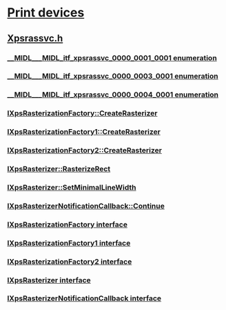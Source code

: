 # [Print devices](../_print/index.md)
## [Xpsrassvc.h](index.md)
### [__MIDL___MIDL_itf_xpsrassvc_0000_0001_0001 enumeration](../xpsrassvc/ne-xpsrassvc-__midl___midl_itf_xpsrassvc_0000_0001_0001.md)
### [__MIDL___MIDL_itf_xpsrassvc_0000_0003_0001 enumeration](../xpsrassvc/ne-xpsrassvc-__midl___midl_itf_xpsrassvc_0000_0003_0001.md)
### [__MIDL___MIDL_itf_xpsrassvc_0000_0004_0001 enumeration](../xpsrassvc/ne-xpsrassvc-__midl___midl_itf_xpsrassvc_0000_0004_0001.md)
### [IXpsRasterizationFactory::CreateRasterizer](../xpsrassvc/nf-xpsrassvc-ixpsrasterizationfactory-createrasterizer.md)
### [IXpsRasterizationFactory1::CreateRasterizer](../xpsrassvc/nf-xpsrassvc-ixpsrasterizationfactory1-createrasterizer.md)
### [IXpsRasterizationFactory2::CreateRasterizer](../xpsrassvc/nf-xpsrassvc-ixpsrasterizationfactory2-createrasterizer.md)
### [IXpsRasterizer::RasterizeRect](../xpsrassvc/nf-xpsrassvc-ixpsrasterizer-rasterizerect.md)
### [IXpsRasterizer::SetMinimalLineWidth](../xpsrassvc/nf-xpsrassvc-ixpsrasterizer-setminimallinewidth.md)
### [IXpsRasterizerNotificationCallback::Continue](../xpsrassvc/nf-xpsrassvc-ixpsrasterizernotificationcallback-continue.md)
### [IXpsRasterizationFactory interface](../xpsrassvc/nn-xpsrassvc-ixpsrasterizationfactory.md)
### [IXpsRasterizationFactory1 interface](../xpsrassvc/nn-xpsrassvc-ixpsrasterizationfactory1.md)
### [IXpsRasterizationFactory2 interface](../xpsrassvc/nn-xpsrassvc-ixpsrasterizationfactory2.md)
### [IXpsRasterizer interface](../xpsrassvc/nn-xpsrassvc-ixpsrasterizer.md)
### [IXpsRasterizerNotificationCallback interface](../xpsrassvc/nn-xpsrassvc-ixpsrasterizernotificationcallback.md)
